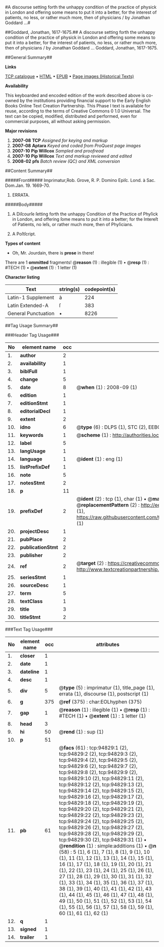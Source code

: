 #A discourse setting forth the unhappy condition of the practice of physick in London and offering some means to put it into a better, for the interest of patients, no less, or rather much more, then of physicians / by Jonathan Goddard ...#

##Goddard, Jonathan, 1617-1675.##
A discourse setting forth the unhappy condition of the practice of physick in London and offering some means to put it into a better, for the interest of patients, no less, or rather much more, then of physicians / by Jonathan Goddard ...
Goddard, Jonathan, 1617-1675.

##General Summary##

**Links**

[TCP catalogue](http://www.ota.ox.ac.uk/tcp/)  • 
[HTML](http://tei.it.ox.ac.uk/tcp/Texts-HTML/free/A42/A42892.html)  • 
[EPUB](http://tei.it.ox.ac.uk/tcp/Texts-EPUB/free/A42/A42892.epub) • 
[Page images (Historical Texts)](https://data.historicaltexts.jisc.ac.uk/view?pubId=eebo-12875699e&pageId=eebo-12875699e-94829-1)

**Availability**

This keyboarded and encoded edition of the
	       work described above is co-owned by the institutions
	       providing financial support to the Early English Books
	       Online Text Creation Partnership. This Phase I text is
	       available for reuse, according to the terms of Creative
	       Commons 0 1.0 Universal. The text can be copied,
	       modified, distributed and performed, even for
	       commercial purposes, all without asking permission.

**Major revisions**

1. __2007-08__ __TCP__ *Assigned for keying and markup*
1. __2007-08__ __Aptara__ *Keyed and coded from ProQuest page images*
1. __2007-10__ __Pip Willcox__ *Sampled and proofread*
1. __2007-10__ __Pip Willcox__ *Text and markup reviewed and edited*
1. __2008-02__ __pfs__ *Batch review (QC) and XML conversion*

##Content Summary##

#####Front#####
Imprimatur,Rob. Grove, R. P. Domino
Epiſc. Lond. à Sac. Dom.Jan. 19.
1669-70.
1. ERRATA.

#####Body#####

1. A Diſcourſe ſetting forth the unhappy Condition
of the Practice of Phyſick in London, and
offering ſome means to put it into a better; for
the Intereſt of Patients, no leſs, or rather much
more, then of Phyſicians.

1. A Poſtſcript.

**Types of content**

  * Oh, Mr. Jourdain, there is **prose** in there!

There are 1 **ommitted** fragments! 
 @__reason__ (1) : illegible (1)  •  @__resp__ (1) : #TECH (1)  •  @__extent__ (1) : 1 letter (1)

**Character listing**


|Text|string(s)|codepoint(s)|
|---|---|---|
|Latin-1 Supplement|à|224|
|Latin Extended-A|ſ|383|
|General Punctuation|•|8226|

##Tag Usage Summary##

###Header Tag Usage###

|No|element name|occ|attributes|
|---|---|---|---|
|1.|__author__|2||
|2.|__availability__|1||
|3.|__biblFull__|1||
|4.|__change__|5||
|5.|__date__|8| @__when__ (1) : 2008-09 (1)|
|6.|__edition__|1||
|7.|__editionStmt__|1||
|8.|__editorialDecl__|1||
|9.|__extent__|2||
|10.|__idno__|6| @__type__ (6) : DLPS (1), STC (2), EEBO-CITATION (1), OCLC (1), VID (1)|
|11.|__keywords__|1| @__scheme__ (1) : http://authorities.loc.gov/ (1)|
|12.|__label__|5||
|13.|__langUsage__|1||
|14.|__language__|1| @__ident__ (1) : eng (1)|
|15.|__listPrefixDef__|1||
|16.|__note__|5||
|17.|__notesStmt__|2||
|18.|__p__|11||
|19.|__prefixDef__|2| @__ident__ (2) : tcp (1), char (1)  •  @__matchPattern__ (2) : ([0-9\-]+):([0-9IVX]+) (1), (.+) (1)  •  @__replacementPattern__ (2) : http://eebo.chadwyck.com/downloadtiff?vid=$1&page=$2 (1), https://raw.githubusercontent.com/textcreationpartnership/Texts/master/tcpchars.xml#$1 (1)|
|20.|__projectDesc__|1||
|21.|__pubPlace__|2||
|22.|__publicationStmt__|2||
|23.|__publisher__|2||
|24.|__ref__|2| @__target__ (2) : https://creativecommons.org/publicdomain/zero/1.0/ (1), http://www.textcreationpartnership.org/docs/. (1)|
|25.|__seriesStmt__|1||
|26.|__sourceDesc__|1||
|27.|__term__|5||
|28.|__textClass__|1||
|29.|__title__|3||
|30.|__titleStmt__|2||


###Text Tag Usage###

|No|element name|occ|attributes|
|---|---|---|---|
|1.|__closer__|1||
|2.|__date__|1||
|3.|__dateline__|1||
|4.|__desc__|1||
|5.|__div__|5| @__type__ (5) : imprimatur (1), title_page (1), errata (1), discourse (1), postscript (1)|
|6.|__g__|375| @__ref__ (375) : char:EOLhyphen (375)|
|7.|__gap__|1| @__reason__ (1) : illegible (1)  •  @__resp__ (1) : #TECH (1)  •  @__extent__ (1) : 1 letter (1)|
|8.|__head__|3||
|9.|__hi__|50| @__rend__ (1) : sup (1)|
|10.|__p__|51||
|11.|__pb__|61| @__facs__ (61) : tcp:94829:1 (2), tcp:94829:2 (2), tcp:94829:3 (2), tcp:94829:4 (2), tcp:94829:5 (2), tcp:94829:6 (2), tcp:94829:7 (2), tcp:94829:8 (2), tcp:94829:9 (2), tcp:94829:10 (2), tcp:94829:11 (2), tcp:94829:12 (2), tcp:94829:13 (2), tcp:94829:14 (2), tcp:94829:15 (2), tcp:94829:16 (2), tcp:94829:17 (2), tcp:94829:18 (2), tcp:94829:19 (2), tcp:94829:20 (2), tcp:94829:21 (2), tcp:94829:22 (2), tcp:94829:23 (2), tcp:94829:24 (2), tcp:94829:25 (2), tcp:94829:26 (2), tcp:94829:27 (2), tcp:94829:28 (2), tcp:94829:29 (2), tcp:94829:30 (2), tcp:94829:31 (1)  •  @__rendition__ (1) : simple:additions (1)  •  @__n__ (58) : 5 (1), 6 (1), 7 (1), 8 (1), 9 (1), 10 (1), 11 (1), 12 (1), 13 (1), 14 (1), 15 (1), 16 (1), 17 (1), 18 (1), 19 (1), 20 (1), 21 (1), 22 (1), 23 (1), 24 (1), 25 (1), 26 (1), 27 (1), 28 (1), 29 (1), 30 (1), 31 (1), 32 (1), 33 (1), 34 (1), 35 (1), 36 (1), 37 (1), 38 (1), 39 (1), 40 (1), 41 (1), 42 (1), 43 (1), 44 (1), 45 (1), 46 (1), 47 (1), 48 (1), 49 (1), 50 (1), 51 (1), 52 (1), 53 (1), 54 (1), 55 (1), 56 (1), 57 (1), 58 (1), 59 (1), 60 (1), 61 (1), 62 (1)|
|12.|__q__|1||
|13.|__signed__|1||
|14.|__trailer__|1||
